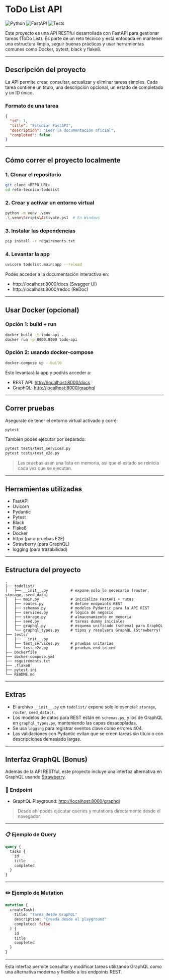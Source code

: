 # ToDo List API

![Python](https://img.shields.io/badge/python-3.10%2B-blue)
![FastAPI](https://img.shields.io/badge/FastAPI-🚀-green)
![Tests](https://img.shields.io/badge/tests-passing-brightgreen)

Este proyecto es una API RESTful desarrollada con FastAPI para gestionar tareas (ToDo List). Es parte de un reto técnico y está enfocada en mantener una estructura limpia, seguir buenas prácticas y usar herramientas comunes como Docker, pytest, black y flake8.

---

## Descripción del proyecto

La API permite crear, consultar, actualizar y eliminar tareas simples. Cada tarea contiene un título, una descripción opcional, un estado de completado y un ID único.

### Formato de una tarea

```json
{
  "id": 1,
  "title": "Estudiar FastAPI",
  "description": "Leer la documentación oficial",
  "completed": false
}
```

---

## Cómo correr el proyecto localmente

### 1. Clonar el repositorio

```bash
git clone <REPO_URL>
cd reto-tecnico-todolist
```

### 2. Crear y activar un entorno virtual

```bash
python -m venv .venv
.\.venv\Scripts\Activate.ps1  # En Windows
```

### 3. Instalar las dependencias

```bash
pip install -r requirements.txt
```

### 4. Levantar la app

```bash
uvicorn todolist.main:app --reload
```

Podés acceder a la documentación interactiva en:

- http://localhost:8000/docs (Swagger UI)
- http://localhost:8000/redoc (ReDoc)

---

## Usar Docker (opcional)

### Opción 1: build + run

```bash
docker build -t todo-api .
docker run -p 8000:8000 todo-api
```

### Opción 2: usando docker-compose

```bash
docker-compose up --build
```

Esto levantará la app y podrás acceder a:

- REST API: [http://localhost:8000/docs](http://localhost:8000/docs)
- GraphQL: [http://localhost:8000/graphql](http://localhost:8000/graphql)

---

## Correr pruebas

Asegurate de tener el entorno virtual activado y corré:

```bash
pytest
```

También podés ejecutar por separado:

```bash
pytest tests/test_services.py 
pytest tests/test_e2e.py  
```

> Las pruebas usan una lista en memoria, así que el estado se reinicia cada vez que se ejecutan.

---

## Herramientas utilizadas

- FastAPI
- Uvicorn
- Pydantic
- Pytest
- Black
- Flake8
- Docker
- httpx (para pruebas E2E)
- Strawberry (para GraphQL)
- logging (para trazabilidad)

---

## Estructura del proyecto

```
.
├── todolist/
│   ├── __init__.py          # expone solo lo necesario (router, storage, seed_data)
│   ├── main.py              # inicializa FastAPI + rutas
│   ├── routes.py            # define endpoints REST
│   ├── schemas.py           # modelos Pydantic para la API REST
│   ├── services.py          # lógica de negocio
│   ├── storage.py           # almacenamiento en memoria
│   ├── seed.py              # tareas dummy iniciales
│   ├── graphql.py           # esquema unificado (schema) para GraphQL
│   └── graphql_types.py     # tipos y resolvers GraphQL (Strawberry)
├── tests/
│   ├── __init__.py
│   ├── test_services.py     # pruebas unitarias
│   └── test_e2e.py          # pruebas end-to-end
├── Dockerfile
├── docker-compose.yml
├── requirements.txt
├── .flake8
├── pytest.ini
└── README.md
```

---

## Extras

- El archivo `__init__.py` en `todolist/` expone solo lo esencial: `storage`, `router`, `seed_data()`.
- Los modelos de datos para REST están en `schemas.py`, y los de GraphQL en `graphql_types.py`, manteniendo las capas desacopladas.
- Se usa `logging` para registrar eventos clave como errores 404.
- Las validaciones con Pydantic evitan que se creen tareas sin título o con descripciones demasiado largas.

---

## Interfaz GraphQL (Bonus)

Además de la API RESTful, este proyecto incluye una interfaz alternativa en GraphQL usando [Strawberry](https://strawberry.rocks/).

### 📌 Endpoint

- GraphQL Playground: [http://localhost:8000/graphql](http://localhost:8000/graphql)

> Desde ahí podés ejecutar queries y mutations directamente desde el navegador.

---

### 📋 Ejemplo de Query

```graphql
query {
  tasks {
    id
    title
    completed
  }
}
```

---

### ✏️ Ejemplo de Mutation

```graphql
mutation {
  createTask(
    title: "Tarea desde GraphQL"
    description: "Creada desde el playground"
    completed: false
  ) {
    id
    title
    completed
  }
}
```

---

Esta interfaz permite consultar y modificar tareas utilizando GraphQL como una alternativa moderna y flexible a los endpoints REST.
